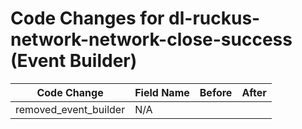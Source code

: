 # Code Changes for dl-ruckus-network-network-close-success (Event Builder)

| Code Change | Field Name | Before | After |
|-------------|------------|--------|-------|
| removed_event_builder | N/A |  |  |